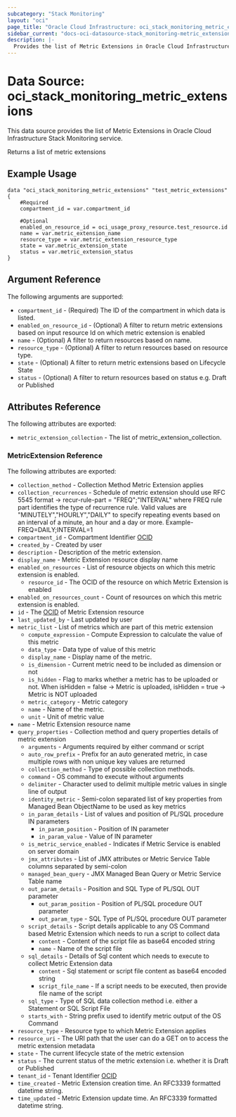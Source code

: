 ```yaml
---
subcategory: "Stack Monitoring"
layout: "oci"
page_title: "Oracle Cloud Infrastructure: oci_stack_monitoring_metric_extensions"
sidebar_current: "docs-oci-datasource-stack_monitoring-metric_extensions"
description: |-
  Provides the list of Metric Extensions in Oracle Cloud Infrastructure Stack Monitoring service
---
```


# Data Source: oci_stack_monitoring_metric_extensions
This data source provides the list of Metric Extensions in Oracle Cloud Infrastructure Stack Monitoring service.

Returns a list of metric extensions

## Example Usage

```hcl
data "oci_stack_monitoring_metric_extensions" "test_metric_extensions" {
	#Required
	compartment_id = var.compartment_id

	#Optional
	enabled_on_resource_id = oci_usage_proxy_resource.test_resource.id
	name = var.metric_extension_name
	resource_type = var.metric_extension_resource_type
	state = var.metric_extension_state
	status = var.metric_extension_status
}
```

## Argument Reference

The following arguments are supported:

* `compartment_id` - (Required) The ID of the compartment in which data is listed.
* `enabled_on_resource_id` - (Optional) A filter to return metric extensions based on input resource Id on which metric extension is enabled
* `name` - (Optional) A filter to return resources based on name.
* `resource_type` - (Optional) A filter to return resources based on resource type.
* `state` - (Optional) A filter to return metric extensions based on Lifecycle State
* `status` - (Optional) A filter to return resources based on status e.g. Draft or Published


## Attributes Reference

The following attributes are exported:

* `metric_extension_collection` - The list of metric_extension_collection.

### MetricExtension Reference

The following attributes are exported:

* `collection_method` - Collection Method  Metric Extension applies
* `collection_recurrences` - Schedule of metric extension should use RFC 5545 format -> recur-rule-part = "FREQ";"INTERVAL" where FREQ rule part identifies the type of recurrence rule. Valid values are "MINUTELY","HOURLY","DAILY" to specify repeating events based on an interval of a minute, an hour and a day or more. Example- FREQ=DAILY;INTERVAL=1
* `compartment_id` - Compartment Identifier [OCID](https://docs.cloud.oracle.com/iaas/Content/General/Concepts/identifiers.htm)
* `created_by` - Created by user
* `description` - Description of the metric extension.
* `display_name` - Metric Extension resource display name
* `enabled_on_resources` - List of resource objects on which this metric extension is enabled.
	* `resource_id` - The OCID of the resource on which Metric Extension is enabled
* `enabled_on_resources_count` - Count of resources on which this metric extension is enabled.
* `id` - The [OCID](https://docs.cloud.oracle.com/iaas/Content/General/Concepts/identifiers.htm) of Metric Extension resource
* `last_updated_by` - Last updated by user
* `metric_list` - List of metrics which are part of this metric extension
	* `compute_expression` - Compute Expression to calculate the value of this metric
	* `data_type` - Data type of value of this metric
	* `display_name` - Display name of the metric.
	* `is_dimension` - Current metric need to be included as dimension or not
	* `is_hidden` - Flag to marks whether a metric has to be uploaded or not. When isHidden = false -> Metric is uploaded, isHidden = true -> Metric is NOT uploaded
	* `metric_category` - Metric category
	* `name` - Name of the metric.
	* `unit` - Unit of metric value
* `name` - Metric Extension resource name
* `query_properties` - Collection method and query properties details of metric extension
	* `arguments` - Arguments required by either command or script
	* `auto_row_prefix` - Prefix for an auto generated metric, in case multiple rows with non unique key values are returned
	* `collection_method` - Type of possible collection methods.
	* `command` - OS command to execute without arguments
	* `delimiter` - Character used to delimit multiple metric values in single line of output
	* `identity_metric` - Semi-colon separated list of key properties from Managed Bean ObjectName to be used as key metrics
	* `in_param_details` - List of values and position of PL/SQL procedure IN parameters
		* `in_param_position` - Position of IN parameter
		* `in_param_value` - Value of IN parameter
	* `is_metric_service_enabled` - Indicates if Metric Service is enabled on server domain
	* `jmx_attributes` - List of JMX attributes or Metric Service Table columns separated by semi-colon
	* `managed_bean_query` - JMX Managed Bean Query or Metric Service Table name
	* `out_param_details` - Position and SQL Type of PL/SQL OUT parameter
		* `out_param_position` - Position of PL/SQL procedure OUT parameter
		* `out_param_type` - SQL Type of PL/SQL procedure OUT parameter
	* `script_details` - Script details applicable to any OS Command based Metric Extension which needs to run a script to collect data
		* `content` - Content of the script file as base64 encoded string
		* `name` - Name of the script file
	* `sql_details` - Details of Sql content which needs to execute to collect Metric Extension data
		* `content` - Sql statement or script file content as base64 encoded string
		* `script_file_name` - If a script needs to be executed, then provide file name of the script
	* `sql_type` - Type of SQL data collection method i.e. either a Statement or SQL Script File
	* `starts_with` - String prefix used to identify metric output of the OS Command
* `resource_type` - Resource type to which Metric Extension applies
* `resource_uri` - The URI path that the user can do a GET on to access the metric extension metadata
* `state` - The current lifecycle state of the metric extension
* `status` - The current status of the metric extension i.e. whether it is Draft or Published
* `tenant_id` - Tenant Identifier [OCID](https://docs.cloud.oracle.com/iaas/Content/General/Concepts/identifiers.htm)
* `time_created` - Metric Extension creation time. An RFC3339 formatted datetime string.
* `time_updated` - Metric Extension update time. An RFC3339 formatted datetime string.

